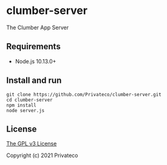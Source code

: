# clumber-server

The Clumber App Server

## Requirements

- Node.js 10.13.0+

## Install and run

```shell
git clone https://github.com/Privateco/clumber-server.git
cd clumber-server
npm install
node server.js
```

## License

[The GPL v3 License](https://github.com/Privateco/clumber-server/blob/master/LICENSE)

Copyright (c) 2021 Privateco
